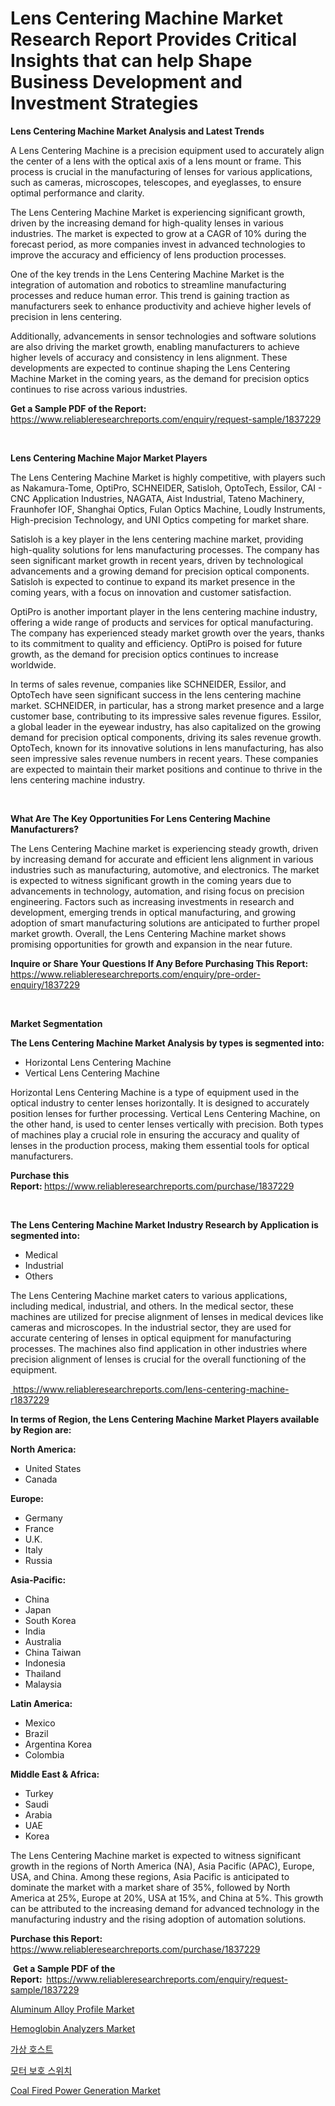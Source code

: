<p><h1>Lens Centering Machine Market Research Report Provides Critical Insights that can help Shape Business Development and Investment Strategies</h1></p><p><strong>Lens Centering Machine Market Analysis and Latest Trends</strong></p>
<p><p>A Lens Centering Machine is a precision equipment used to accurately align the center of a lens with the optical axis of a lens mount or frame. This process is crucial in the manufacturing of lenses for various applications, such as cameras, microscopes, telescopes, and eyeglasses, to ensure optimal performance and clarity.</p><p>The Lens Centering Machine Market is experiencing significant growth, driven by the increasing demand for high-quality lenses in various industries. The market is expected to grow at a CAGR of 10% during the forecast period, as more companies invest in advanced technologies to improve the accuracy and efficiency of lens production processes.</p><p>One of the key trends in the Lens Centering Machine Market is the integration of automation and robotics to streamline manufacturing processes and reduce human error. This trend is gaining traction as manufacturers seek to enhance productivity and achieve higher levels of precision in lens centering.</p><p>Additionally, advancements in sensor technologies and software solutions are also driving the market growth, enabling manufacturers to achieve higher levels of accuracy and consistency in lens alignment. These developments are expected to continue shaping the Lens Centering Machine Market in the coming years, as the demand for precision optics continues to rise across various industries.</p></p>
<p><strong>Get a Sample PDF of the Report:&nbsp;</strong> <a href="https://www.reliableresearchreports.com/enquiry/request-sample/1837229">https://www.reliableresearchreports.com/enquiry/request-sample/1837229</a></p>
<p>&nbsp;</p>
<p><strong>Lens Centering Machine Major Market Players</strong></p>
<p><p>The Lens Centering Machine Market is highly competitive, with players such as Nakamura-Tome, OptiPro, SCHNEIDER, Satisloh, OptoTech, Essilor, CAI - CNC Application Industries, NAGATA, Aist Industrial, Tateno Machinery, Fraunhofer IOF, Shanghai Optics, Fulan Optics Machine, Loudly Instruments, High-precision Technology, and UNI Optics competing for market share.</p><p>Satisloh is a key player in the lens centering machine market, providing high-quality solutions for lens manufacturing processes. The company has seen significant market growth in recent years, driven by technological advancements and a growing demand for precision optical components. Satisloh is expected to continue to expand its market presence in the coming years, with a focus on innovation and customer satisfaction.</p><p>OptiPro is another important player in the lens centering machine industry, offering a wide range of products and services for optical manufacturing. The company has experienced steady market growth over the years, thanks to its commitment to quality and efficiency. OptiPro is poised for future growth, as the demand for precision optics continues to increase worldwide.</p><p>In terms of sales revenue, companies like SCHNEIDER, Essilor, and OptoTech have seen significant success in the lens centering machine market. SCHNEIDER, in particular, has a strong market presence and a large customer base, contributing to its impressive sales revenue figures. Essilor, a global leader in the eyewear industry, has also capitalized on the growing demand for precision optical components, driving its sales revenue growth. OptoTech, known for its innovative solutions in lens manufacturing, has also seen impressive sales revenue numbers in recent years. These companies are expected to maintain their market positions and continue to thrive in the lens centering machine industry.</p></p>
<p>&nbsp;</p>
<p><strong>What Are The Key Opportunities For Lens Centering Machine Manufacturers?</strong></p>
<p><p>The Lens Centering Machine market is experiencing steady growth, driven by increasing demand for accurate and efficient lens alignment in various industries such as manufacturing, automotive, and electronics. The market is expected to witness significant growth in the coming years due to advancements in technology, automation, and rising focus on precision engineering. Factors such as increasing investments in research and development, emerging trends in optical manufacturing, and growing adoption of smart manufacturing solutions are anticipated to further propel market growth. Overall, the Lens Centering Machine market shows promising opportunities for growth and expansion in the near future.</p></p>
<p><strong>Inquire or Share Your Questions If Any Before Purchasing This Report:</strong> <a href="https://www.reliableresearchreports.com/enquiry/pre-order-enquiry/1837229">https://www.reliableresearchreports.com/enquiry/pre-order-enquiry/1837229</a></p>
<p>&nbsp;</p>
<p><strong>Market Segmentation</strong></p>
<p><strong>The Lens Centering Machine Market Analysis by types is segmented into:</strong></p>
<p><ul><li>Horizontal Lens Centering Machine</li><li>Vertical Lens Centering Machine</li></ul></p>
<p><p>Horizontal Lens Centering Machine is a type of equipment used in the optical industry to center lenses horizontally. It is designed to accurately position lenses for further processing. Vertical Lens Centering Machine, on the other hand, is used to center lenses vertically with precision. Both types of machines play a crucial role in ensuring the accuracy and quality of lenses in the production process, making them essential tools for optical manufacturers.</p></p>
<p><strong>Purchase this Report:&nbsp;</strong><a href="https://www.reliableresearchreports.com/purchase/1837229">https://www.reliableresearchreports.com/purchase/1837229</a></p>
<p>&nbsp;</p>
<p><strong>The Lens Centering Machine Market Industry Research by Application is segmented into:</strong></p>
<p><ul><li>Medical</li><li>Industrial</li><li>Others</li></ul></p>
<p><p>The Lens Centering Machine market caters to various applications, including medical, industrial, and others. In the medical sector, these machines are utilized for precise alignment of lenses in medical devices like cameras and microscopes. In the industrial sector, they are used for accurate centering of lenses in optical equipment for manufacturing processes. The machines also find application in other industries where precision alignment of lenses is crucial for the overall functioning of the equipment.</p></p>
<p><a href="https://www.reliableresearchreports.com/lens-centering-machine-r1837229">&nbsp;https://www.reliableresearchreports.com/lens-centering-machine-r1837229</a></p>
<p><strong>In terms of Region, the Lens Centering Machine Market Players available by Region are:</strong></p>
<p>
    <p> <strong> North America: </strong>
        <ul>
            <li>United States</li>
            <li>Canada</li>
        </ul>
        </p> 
    <p> <strong> Europe: </strong>
        <ul>
            <li>Germany</li>
            <li>France</li>
            <li>U.K.</li>
            <li>Italy</li>
            <li>Russia</li>
        </ul>
        </p> 
    <p> <strong> Asia-Pacific: </strong>
        <ul>
            <li>China</li>
            <li>Japan</li>
            <li>South Korea</li>
            <li>India</li>
            <li>Australia</li>
            <li>China Taiwan</li>
            <li>Indonesia</li>
            <li>Thailand</li>
            <li>Malaysia</li>
        </ul>
        </p> 
    <p> <strong> Latin America: </strong>
        <ul>
            <li>Mexico</li>
            <li>Brazil</li>
            <li>Argentina Korea</li>
            <li>Colombia</li>
        </ul>
        </p> 
    <p> <strong> Middle East & Africa: </strong>
        <ul>
            <li>Turkey</li>
            <li>Saudi</li>
            <li>Arabia</li>
            <li>UAE</li>
            <li>Korea</li>
        </ul>
    </p>
    </p>
<p><p>The Lens Centering Machine market is expected to witness significant growth in the regions of North America (NA), Asia Pacific (APAC), Europe, USA, and China. Among these regions, Asia Pacific is anticipated to dominate the market with a market share of 35%, followed by North America at 25%, Europe at 20%, USA at 15%, and China at 5%. This growth can be attributed to the increasing demand for advanced technology in the manufacturing industry and the rising adoption of automation solutions.</p></p>
<p><strong>Purchase this Report: </strong><a href="https://www.reliableresearchreports.com/purchase/1837229">https://www.reliableresearchreports.com/purchase/1837229</a></p>
<p>&nbsp;<strong>Get a Sample PDF of the Report:&nbsp;&nbsp;</strong><a href="https://www.reliableresearchreports.com/enquiry/request-sample/1837229">https://www.reliableresearchreports.com/enquiry/request-sample/1837229</a></p>
<p><strong></strong></p>
<p><p><a href="https://www.linkedin.com/pulse/aluminum-alloy-profile-market-report-reveals-latest-trends-owule?trackingId=ehOf7XVD9LyEJ0%2Bg9Esp0Q%3D%3D">Aluminum Alloy Profile Market</a></p><p><a href="https://github.com/Paul14Anderson63/Market-Research-Report-List-4/blob/main/hemoglobin-analyzers-market.md">Hemoglobin Analyzers Market</a></p><p><a href="https://github.com/Hubertstyenger6685/Market-Research-Report-List-1/blob/main/507498945930.md">가상 호스트</a></p><p><a href="https://medium.com/@douglasvasquez626/%EB%AA%A8%ED%84%B0-%EB%B3%B4%ED%98%B8-%EC%8A%A4%EC%9C%84%EC%B9%98-%EC%8B%9C%EC%9E%A5-%EC%A0%84%EB%A7%9D-%EC%82%B0%EC%97%85-%EA%B0%9C%EC%9A%94-%EB%B0%8F-%EC%98%88%EC%B8%A1-2024%EB%85%84%EB%B6%80%ED%84%B0-2031%EB%85%84%EA%B9%8C%EC%A7%80-0ea05d5f9e67">모터 보호 스위치</a></p><p><a href="https://www.linkedin.com/pulse/analyzing-coal-fired-power-generation-market-global-industry-lwu3e?trackingId=Ws%2Fki5i%2BmZ9VMftZj2ismA%3D%3D">Coal Fired Power Generation Market</a></p></p>